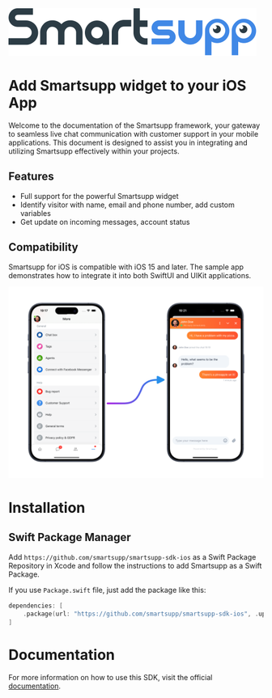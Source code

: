 <picture>
  <source media="(prefers-color-scheme: dark)" srcset="./Docs/logo-dark.svg">
  <img alt="Smartsupp logo." src="./Docs/logo-light.svg">
</picture>

# Add Smartsupp widget to your iOS App

Welcome to the documentation of the Smartsupp framework, your gateway to seamless live chat communication with customer support in your mobile applications. This document is designed to assist you in integrating and utilizing Smartsupp effectively within your projects.

## Features

- Full support for the powerful Smartsupp widget
- Identify visitor with name, email and phone number, add custom variables
- Get update on incoming messages, account status

## Compatibility

Smartsupp for iOS is compatible with iOS 15 and later. The sample app demonstrates how to integrate it into both SwiftUI and UIKit applications.

![SDK Preview](/Docs/readme-illustration.png)

# Installation

## Swift Package Manager

Add `https://github.com/smartsupp/smartsupp-sdk-ios` as a Swift Package Repository in Xcode and follow the instructions to add Smartsupp as a Swift Package.

If you use `Package.swift` file, just add the package like this:

```swift
dependencies: [
    .package(url: "https://github.com/smartsupp/smartsupp-sdk-ios", .upToNextMajor(from: "1.0.0"))
]
```

# Documentation

For more information on how to use this SDK, visit the official [documentation](https://docs.smartsupp.com/smartsupp-sdk/).